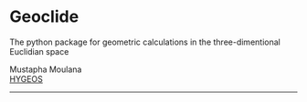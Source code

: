 # Geoclide

The python package for geometric calculations in the three-dimentional Euclidian space

Mustapha Moulana  
[HYGEOS](https://hygeos.com/en/)

-----------------------------------------